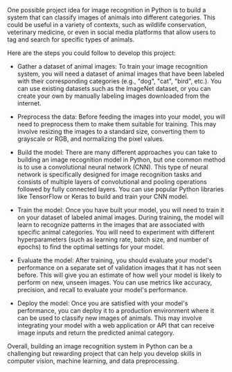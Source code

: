 One possible project idea for image recognition in Python is to build a system that can classify images of animals into different categories. This could be useful in a variety of contexts, such as wildlife conservation, veterinary medicine, or even in social media platforms that allow users to tag and search for specific types of animals.

Here are the steps you could follow to develop this project:
* Gather a dataset of animal images: To train your image recognition system, you will need a dataset of animal images that have been labeled with their corresponding categories (e.g., "dog", "cat", "bird", etc.). You can use existing datasets such as the ImageNet dataset, or you can create your own by manually labeling images downloaded from the internet.

* Preprocess the data: Before feeding the images into your model, you will need to preprocess them to make them suitable for training. This may involve resizing the images to a standard size, converting them to grayscale or RGB, and normalizing the pixel values.

* Build the model: There are many different approaches you can take to building an image recognition model in Python, but one common method is to use a convolutional neural network (CNN). This type of neural network is specifically designed for image recognition tasks and consists of multiple layers of convolutional and pooling operations followed by fully connected layers. You can use popular Python libraries like TensorFlow or Keras to build and train your CNN model.

* Train the model: Once you have built your model, you will need to train it on your dataset of labeled animal images. During training, the model will learn to recognize patterns in the images that are associated with specific animal categories. You will need to experiment with different hyperparameters (such as learning rate, batch size, and number of epochs) to find the optimal settings for your model.

* Evaluate the model: After training, you should evaluate your model's performance on a separate set of validation images that it has not seen before. This will give you an estimate of how well your model is likely to perform on new, unseen images. You can use metrics like accuracy, precision, and recall to evaluate your model's performance.

* Deploy the model: Once you are satisfied with your model's performance, you can deploy it to a production environment where it can be used to classify new images of animals. This may involve integrating your model with a web application or API that can receive image inputs and return the predicted animal category.

Overall, building an image recognition system in Python can be a challenging but rewarding project that can help you develop skills in computer vision, machine learning, and data preprocessing.

